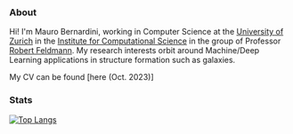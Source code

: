 ### About

Hi! I'm Mauro Bernardini, working in Computer Science at the [University of Zurich](https://www.uzh.ch/de.html) in the [Institute for Computational Science]([https://mila.quebec/en/](https://www.ics.uzh.ch/en/)) in the group of Professor [Robert Feldmann](https://www.ics.uzh.ch/~feldmann/). My research interests orbit around Machine/Deep Learning applications in structure formation such as galaxies.

My CV can be found [here (Oct. 2023)]<!--(https://hiroki11x.github.io/files/CV_HirokiNAGANUMA.pdf).-->


### Stats
<!--
[![My github stats](https://github-readme-stats.vercel.app/api?username=maurbe&count_private=true)](https://github.com/anuraghazra/github-readme-stats) 
-->
[![Top Langs](https://github-readme-stats.vercel.app/api/top-langs/?username=maurbe&hide=javascript,html,css,jupyter%20notebook)](https://github.com/anuraghazra/github-readme-stats)

<!--
**maurbe/maurbe** is a ✨ _special_ ✨ repository because its `README.md` (this file) appears on your GitHub profile.

Here are some ideas to get you started:

- 🔭 I’m currently working on ...
- 🌱 I’m currently learning ...
- 👯 I’m looking to collaborate on ...
- 🤔 I’m looking for help with ...
- 💬 Ask me about ...
- 📫 How to reach me: ...
- 😄 Pronouns: ...
- ⚡ Fun fact: ...
-->

